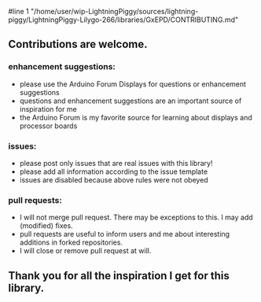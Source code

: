 #line 1 "/home/user/wip-LightningPiggy/sources/lightning-piggy/LightningPiggy-Lilygo-266/libraries/GxEPD/CONTRIBUTING.md"
## Contributions are welcome.

### enhancement suggestions:
- please use the Arduino Forum Displays for questions or enhancement suggestions
- questions and enhancement suggestions are an important source of inspiration for me
- the Arduino Forum is my favorite source for learning about displays and processor boards

### issues:
- please post only issues that are real issues with this library!
- please add all information according to the issue template
- issues are disabled because above rules were not obeyed

### pull requests:
- I will not merge pull request. There may be exceptions to this. I may add (modified) fixes.
- pull requests are useful to inform users and me about interesting additions in forked repositories.
- I will close or remove pull request at will.

## Thank you for all the inspiration I get for this library.
